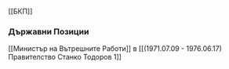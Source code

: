 [[БКП]]

### Държавни Позиции
[[Министър на Вътрешните Работи]] в [[(1971.07.09 - 1976.06.17) Правителство Станко Тодоров 1]]